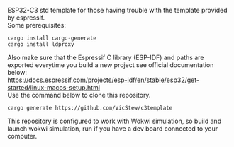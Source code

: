 ESP32-C3 std template for those having trouble with the template provided by espressif.  
Some prerequisites:  
```
cargo install cargo-generate
cargo install ldproxy
```  
Also make sure that the Espressif C library (ESP-IDF) and paths are exported everytime you build a new project see official documentation below:  
https://docs.espressif.com/projects/esp-idf/en/stable/esp32/get-started/linux-macos-setup.html  
Use the command below to clone this repository.  
```
cargo generate https://github.com/VicStew/c3template
```  
This repository is configured to work with Wokwi simulation, so build and launch wokwi simulation, run if you have a dev board connected to your computer.
